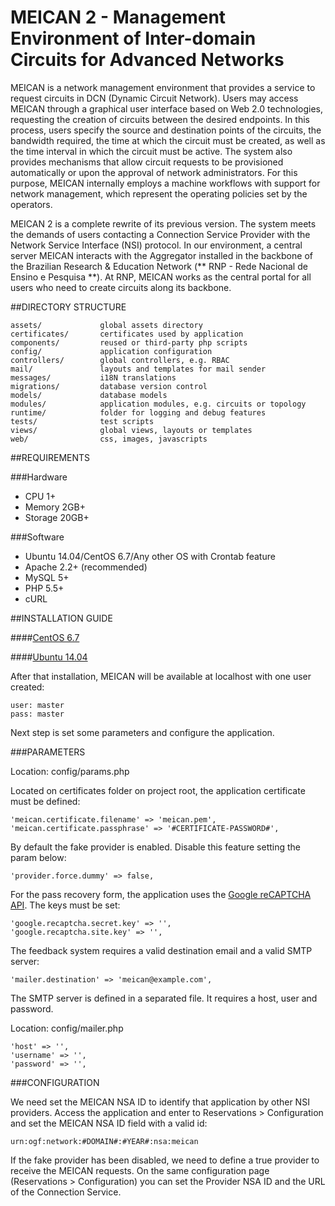 # MEICAN 2 - Management Environment of Inter-domain Circuits for Advanced Networks

MEICAN is a network management environment that provides a service to request circuits in DCN (Dynamic Circuit Network). Users may access MEICAN through a graphical user interface based on Web 2.0 technologies, requesting the creation of circuits between the desired endpoints. In this process, users specify the source and destination points of the circuits, the bandwidth required, the time at which the circuit must be created, as well as the time interval in which the circuit must be active. The system also provides mechanisms that allow circuit requests to be provisioned automatically or upon the approval of network administrators. For this purpose, MEICAN internally employs a machine workflows with support for network management, which represent the operating policies set by the operators.

MEICAN 2 is a complete rewrite of its previous version. The system meets the demands of users contacting a Connection Service Provider with the Network Service Interface (NSI) protocol. In our environment, a central server MEICAN interacts with the Aggregator installed in the backbone of the Brazilian Research & Education Network (** RNP - Rede Nacional de Ensino e Pesquisa **). At RNP, MEICAN works as the central portal for all users who need to create circuits along its backbone.

##DIRECTORY STRUCTURE

```
assets/             global assets directory
certificates/       certificates used by application
components/         reused or third-party php scripts
config/             application configuration
controllers/        global controllers, e.g. RBAC
mail/               layouts and templates for mail sender
messages/           i18N translations
migrations/         database version control
models/             database models
modules/            application modules, e.g. circuits or topology
runtime/            folder for logging and debug features
tests/              test scripts
views/              global views, layouts or templates
web/                css, images, javascripts
```

##REQUIREMENTS

###Hardware

- CPU 1+
- Memory 2GB+
- Storage 20GB+

###Software

- Ubuntu 14.04/CentOS 6.7/Any other OS with Crontab feature
- Apache 2.2+ (recommended)
- MySQL 5+
- PHP 5.5+
- cURL

##INSTALLATION GUIDE

####[CentOS 6.7](https://github.com/ufrgs-hyman/meican2/wiki/CentOS-6.7-installation-guide)

####[Ubuntu 14.04](https://github.com/ufrgs-hyman/meican2/wiki/Ubuntu-14.04-installation-guide)

After that installation, MEICAN will be available at localhost with one user created:

```
user: master
pass: master
```

Next step is set some parameters and configure the application.

###PARAMETERS

Location: config/params.php

Located on certificates folder on project root, the application certificate must be defined:

```
'meican.certificate.filename' => 'meican.pem',
'meican.certificate.passphrase' => '#CERTIFICATE-PASSWORD#',	
```

By default the fake provider is enabled. Disable this feature setting the param below:

```
'provider.force.dummy' => false,
```

For the pass recovery form, the application uses the [Google reCAPTCHA API](https://www.google.com/recaptcha). The keys must be set:

```
'google.recaptcha.secret.key' => '',
'google.recaptcha.site.key' => '',
```

The feedback system requires a valid destination email and a valid SMTP server:

```
'mailer.destination' => 'meican@example.com',
```

The SMTP server is defined in a separated file. It requires a host, user and password.

Location: config/mailer.php

```
'host' => '',
'username' => '',
'password' => '',
```

###CONFIGURATION

We need set the MEICAN NSA ID to identify that application by other NSI providers. Access the application and enter to Reservations > Configuration and set the MEICAN NSA ID field with a valid id:

```
urn:ogf:network:#DOMAIN#:#YEAR#:nsa:meican
```

If the fake provider has been disabled, we need to define a true provider to receive the MEICAN requests. On the same configuration page (Reservations > Configuration) you can set the Provider NSA ID and the URL of the Connection Service.
